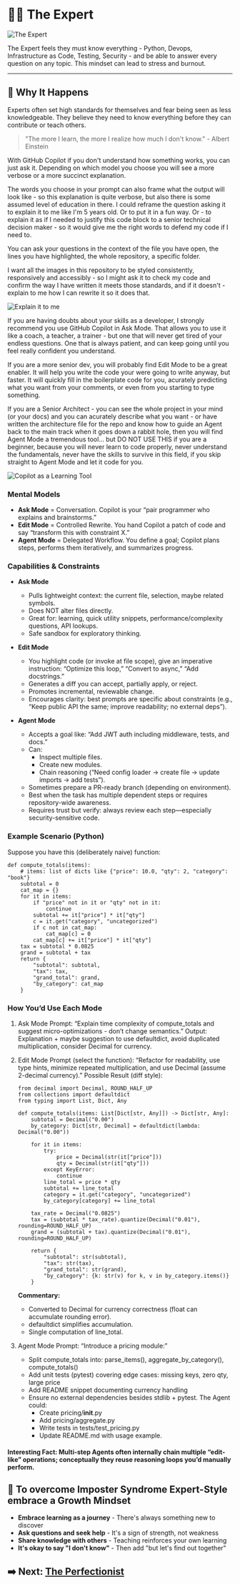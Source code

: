 # 🧑‍🏫 The Expert

![The Expert](assets/expert.jpg)

The Expert feels they must know everything - Python, Devops, Infrastructure as Code, Testing, Security - and be able to answer every question on any topic. This mindset can lead to stress and burnout.

---

## 🧠 Why It Happens

Experts often set high standards for themselves and fear being seen as less knowledgeable. They believe they need to know everything before they can contribute or teach others.

> "The more I learn, the more I realize how much I don't know." - Albert Einstein

With GitHub Copilot if you don't understand how something works, you can just ask it. Depending on which model you choose you will see a more verbose or a more succinct explanation. 

The words you choose in your prompt can also frame what the output will look like - so this explanation is quite verbose, but also there is some assumed level of education in there. I could reframe the question asking it to explain it to me like I'm 5 years old. Or to put it in a fun way. Or - to explain it as if I needed to justify this code block to a senior technical decision maker - so it would give me the right words to defend my code if I need to.

You can ask your questions in the context of the file you have open, the lines you have highlighted, the whole repository, a specific folder.  

I want all the images in this repository to be styled consistently, responsively and accessibly - so I might ask it to check my code and confirm the way I have written it meets those standards, and if it doesn't - explain to me how I can rewrite it so it does that.

![Explain it to me](assets/ExpertGif.gif)

If you are having doubts about your skills as a developer, I strongly recommend you use GitHub Copilot in Ask Mode. That allows you to use it like a coach, a teacher, a trainer - but one that will never get tired of your endless questions. One that is always patient, and can keep going until you feel really confident you understand. 

If you are a more senior dev, you will probably find Edit Mode to be a great enabler. It will help you write the code your were going to write anyway, but faster. It will quickly fill in the boilerplate code for you, acurately predicting what you want from your comments, or even from you starting to type something.  

If you are a Senior Architect - you can see the whole project in your mind (or your docs) and you can acurately describe what you want - or have written the architecture file for the repo and know how to guide an Agent back to the main track when it goes down a rabbit hole, then you will find Agent Mode a tremendous tool... but DO NOT USE THIS if you are a beginner, because you will never learn to code properly, never understand the fundamentals, never have the skills to survive in this field, if you skip straight to Agent Mode and let it code for you.  

![Copilot as a Learning Tool](assets/Copilot%20reading.png)

### Mental Models  

- **Ask Mode** = Conversation. Copilot is your “pair programmer who explains and brainstorms.”  
- **Edit Mode** = Controlled Rewrite. You hand Copilot a patch of code and say “transform this with constraint X.”  
- **Agent Mode** = Delegated Workflow. You define a goal; Copilot plans steps, performs them iteratively, and summarizes progress.

### Capabilities & Constraints  

- **Ask Mode**
    - Pulls lightweight context: the current file, selection, maybe related symbols.  
    - Does NOT alter files directly.  
    - Great for: learning, quick utility snippets, performance/complexity questions, API lookups.  
    - Safe sandbox for exploratory thinking.

- **Edit Mode**  
    - You highlight code (or invoke at file scope), give an imperative instruction: “Optimize this loop,” “Convert to async,” “Add docstrings.”
    - Generates a diff you can accept, partially apply, or reject.
    - Promotes incremental, reviewable change.
    - Encourages clarity: best prompts are specific about constraints (e.g., “Keep public API the same; improve readability; no external deps”).  

- **Agent Mode**
    - Accepts a goal like: “Add JWT auth including middleware, tests, and docs.”
    - Can:
        - Inspect multiple files.
        - Create new modules.  
        - Chain reasoning (“Need config loader → create file → update imports → add tests”).  
    - Sometimes prepare a PR-ready branch (depending on environment).
    - Best when the task has multiple dependent steps or requires repository-wide awareness.
    - Requires trust but verify: always review each step—especially security-sensitive code.  

### Example Scenario (Python)  
Suppose you have this (deliberately naive) function:  

```
def compute_totals(items):
    # items: list of dicts like {"price": 10.0, "qty": 2, "category": "book"}
    subtotal = 0
    cat_map = {}
    for it in items:
        if "price" not in it or "qty" not in it:
            continue
        subtotal += it["price"] * it["qty"]
        c = it.get("category", "uncategorized")
        if c not in cat_map:
            cat_map[c] = 0
        cat_map[c] += it["price"] * it["qty"]
    tax = subtotal * 0.0825
    grand = subtotal + tax
    return {
        "subtotal": subtotal,
        "tax": tax,
        "grand_total": grand,
        "by_category": cat_map
    }
```  

### How You’d Use Each Mode  

1. Ask Mode Prompt: “Explain time complexity of compute_totals and suggest micro-optimizations - don’t change semantics.” Output: Explanation + maybe suggestion to use defaultdict, avoid duplicated multiplication, consider Decimal for currency.  

2. Edit Mode Prompt (select the function): “Refactor for readability, use type hints, minimize repeated multiplication, and use Decimal (assume 2-decimal currency).” Possible Result (diff style):  
    ```
    from decimal import Decimal, ROUND_HALF_UP
    from collections import defaultdict
    from typing import List, Dict, Any

    def compute_totals(items: List[Dict[str, Any]]) -> Dict[str, Any]:
        subtotal = Decimal("0.00")
        by_category: Dict[str, Decimal] = defaultdict(lambda: Decimal("0.00"))

        for it in items:
            try:
                price = Decimal(str(it["price"]))
                qty = Decimal(str(it["qty"]))
            except KeyError:
                continue
            line_total = price * qty
            subtotal += line_total
            category = it.get("category", "uncategorized")
            by_category[category] += line_total

        tax_rate = Decimal("0.0825")
        tax = (subtotal * tax_rate).quantize(Decimal("0.01"), rounding=ROUND_HALF_UP)
        grand = (subtotal + tax).quantize(Decimal("0.01"), rounding=ROUND_HALF_UP)

        return {
            "subtotal": str(subtotal),
            "tax": str(tax),
            "grand_total": str(grand),
            "by_category": {k: str(v) for k, v in by_category.items()}
        }
    ```  
    **Commentary:**

    - Converted to Decimal for currency correctness (float can accumulate rounding error).
    - defaultdict simplifies accumulation.
    - Single computation of line_total.  

3. Agent Mode Prompt: “Introduce a pricing module:”
    - Split compute_totals into: parse_items(), aggregate_by_category(), compute_totals()
    - Add unit tests (pytest) covering edge cases: missing keys, zero qty, large price
    - Add README snippet documenting currency handling
    - Ensure no external dependencies besides stdlib + pytest. The Agent could:
        - Create pricing/__init__.py
        - Add pricing/aggregate.py
        - Write tests in tests/test_pricing.py
        - Update README.md with usage example.

#### Interesting Fact: Multi-step Agents often internally chain multiple “edit-like” operations; conceptually they reuse reasoning loops you’d manually perform.  


## 🌱 To overcome Imposter Syndrome Expert-Style embrace a Growth Mindset  

- **Embrace learning as a journey** - There's always something new to discover
- **Ask questions and seek help** - It's a sign of strength, not weakness
- **Share knowledge with others** - Teaching reinforces your own learning
- **It's okay to say "I don't know"** - Then add "but let's find out together"



## ➡️ Next: [The Perfectionist](the-perfectionist.md)
